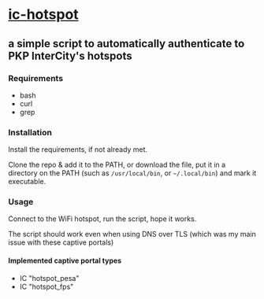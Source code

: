 # [ic-hotspot](/bin/ic-hotspot)
## a simple script to automatically authenticate to PKP InterCity's hotspots

### Requirements

* bash
* curl
* grep

### Installation

Install the requirements, if not already met.

Clone the repo & add it to the PATH, or download the file, put it in a directory on the PATH (such as `/usr/local/bin`, or `~/.local/bin`) and mark it executable.

### Usage
Connect to the WiFi hotspot, run the script, hope it works.

The script should work even when using DNS over TLS (which was my main issue with these captive portals)

#### Implemented captive portal types
- IC "hotspot_pesa"
- IC "hotspot_fps"
